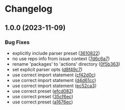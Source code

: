 # Changelog

## 1.0.0 (2023-11-09)


### Bug Fixes

* explicitly include parser preset ([3610822](https://github.com/abinnovision/actions/commit/3610822f7f4c7a83fea35cf2a513390234da6cb4))
* no use repo info from issue context ([7d6c6a7](https://github.com/abinnovision/actions/commit/7d6c6a74b902693b5543eb9087003a17b3aef59f))
* rename 'packages' to 'actions' directory ([0f5b363](https://github.com/abinnovision/actions/commit/0f5b36378bee263944d2497d40a90cd525cb3aec))
* set explicit parser opts ([d8f49c7](https://github.com/abinnovision/actions/commit/d8f49c7507f6d4d6c122b3e3ec11a1d16b1297a2))
* use correct import statement ([cf42d0c](https://github.com/abinnovision/actions/commit/cf42d0c733a1e6cd5e2787dd7e568aeb094da5df))
* use correct import statement ([d4d61cc](https://github.com/abinnovision/actions/commit/d4d61cc5925d9546dd6a284b19f7bc5618079ffb))
* use correct import statement ([ec52ca3](https://github.com/abinnovision/actions/commit/ec52ca3797950564d10b90a51a14151b31887a48))
* use correct preset ([efcd082](https://github.com/abinnovision/actions/commit/efcd08213e44a4e02255a3e9b77797a0d0c03031))
* use correct preset ([35cf6ec](https://github.com/abinnovision/actions/commit/35cf6ecbc8b877db706d00516da1fd26f5d3f148))
* use correct preset ([a1676ec](https://github.com/abinnovision/actions/commit/a1676ecee9a91bff83cec620f2495914850a6197))
